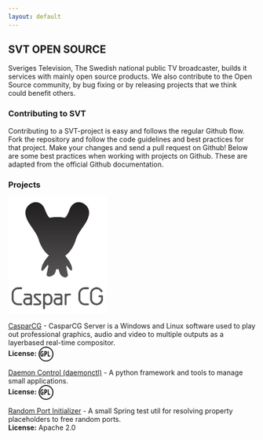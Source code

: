 ```yaml
---
layout: default
---
```



## SVT OPEN SOURCE

Sveriges Television, The Swedish national public TV broadcaster, builds it services with mainly open source products. We also contribute to the Open Source community, by bug fixing or by releasing projects that we think could benefit others.

### Contributing to SVT

Contributing to a SVT-project is easy and follows the regular Github flow. Fork the repository and follow the code guidelines and best practices for that project. Make your changes and send a pull request on Github! Below are some best practices when working with projects on Github. These are adapted from the official Github documentation. 

### Projects

<img src="/assets/img/casparlogo.png" alt="casparlogo" width="200" />

[CasparCG](https://www.casparcg.com/) - CasparCG Server is a Windows and Linux software used to play out professional graphics, audio and video to multiple outputs as a layerbased real-time compositor.  
**License:** <img src="/assets/img/license-icon-gpl-3.svg" alt="gpllogo" width="30px"  style="vertical-align: middle" />

[Daemon Control (daemonctl)](https://github.com/SVT/daemonctl) - A python framework and tools to manage small applications.  
**License:** <img src="/assets/img/license-icon-gpl-3.svg" alt="gpllogo" width="30px"  style="vertical-align: middle" />

[Random Port Initializer](https://github.com/SVT/random-port-initializer) - A small Spring test util for resolving property placeholders to free random ports.  
**License:** Apache 2.0

 
 
